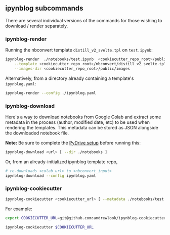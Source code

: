 ## ipynblog subcommands

There are several individual versions of the commands for those wishing to
download / render separately.

### ipynblog-render

Running the nbconvert template `distill_v2_svelte.tpl` on `test.ipynb`:
```bash
ipynblog-render  ./notebooks/test.ipynb  <cookiecutter_repo_root>/public/index.html \
    --template <cookiecutter_repo_root>/nbconvert/distill_v2_svelte.tpl \
    --images-dir <cookiecutter_repo_root>/public/images
```

Alternatively, from a directory already containing a template's `ipynblog.yaml`:
```bash
ipynblog-render --config ./ipynblog.yaml
```

### ipynblog-download

Here's a way to download notebooks from Google Colab and extract some metadata in the
process (author, modified date, etc) to be used when rendering the templates. This
metadata can be stored as JSON alongside the downloaded notebook file.

**Note:** Be sure to complete the [PyDrive setup](docs/pydrive.md) before running
this:

```bash
ipynblog-download <url> [ --dir ./notebooks ]
```

Or, from an already-initialized ipynblog template repo,
```bash
# re-downloads <colab_url> to <nbconvert_input>
ipynblog-download --config ipynblog.yaml
```

### ipynblog-cookiecutter 

```bash
ipynblog-cookiecutter <cookiecutter_url> [ --metadata ./notebooks/test.ipynb.yaml ]
```

For example:
```bash
export COOKIECUTTER_URL=git@github.com:andrewlook/ipynblog-cookiecutter-svelte-template.git

ipynblog-cookiecutter $COOKIECUTTER_URL
```


